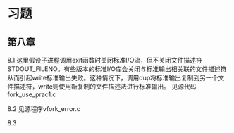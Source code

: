 # 习题

## 第八章

8.1 这里假设子进程调用exit函数时关闭标准I/O流，但不关闭文件描述符STDOUT_FILENO。有些版本的标准I/O库会关闭与标准输出相关联的文件描述符从而引起write标准输出失败。这种情况下，调用dup将标准输出复制到另一个文件描述符，write则使用新复制的文件描述法进行标准输出。
    见源代码fork_use_prac1.c

8.2 见源程序vfork_error.c

8.3 